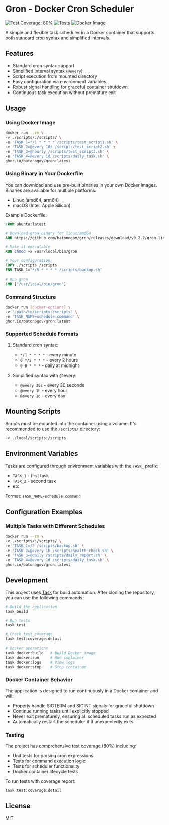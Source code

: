 # Gron - Docker Cron Scheduler

[![Test Coverage: 80%](https://img.shields.io/badge/Test%20Coverage-80%25-success)](./)
[![Tests](https://github.com/batonogov/gron/actions/workflows/tests.yml/badge.svg)](https://github.com/batonogov/gron/actions/workflows/tests.yml)
[![Docker Image](https://github.com/batonogov/gron/actions/workflows/go.yml/badge.svg)](https://github.com/batonogov/gron/actions/workflows/go.yml)

A simple and flexible task scheduler in a Docker container that supports both standard cron syntax and simplified intervals.

## Features

- Standard cron syntax support
- Simplified interval syntax (`@every`)
- Script execution from mounted directory
- Easy configuration via environment variables
- Robust signal handling for graceful container shutdown
- Continuous task execution without premature exit

## Usage

### Using Docker Image

```bash
docker run --rm \
-v ./scripts/:/scripts/ \
-e 'TASK_1=*/1 * * * * /scripts/test_script1.sh' \
-e 'TASK_2=@every 10s /scripts/test_script2.sh' \
-e 'TASK_3=@hourly /scripts/test_script3.sh' \
-e 'TASK_4=@every 1d /scripts/daily_task.sh' \
ghcr.io/batonogov/gron:latest
```

### Using Binary in Your Dockerfile

You can download and use pre-built binaries in your own Docker images. Binaries are available for multiple platforms:

- Linux (amd64, arm64)
- macOS (Intel, Apple Silicon)

Example Dockerfile:

```dockerfile
FROM ubuntu:latest

# Download gron binary for linux/amd64
ADD https://github.com/batonogov/gron/releases/download/v0.2.2/gron-linux-amd64 /usr/local/bin/gron

# Make it executable
RUN chmod +x /usr/local/bin/gron

# Your configuration
COPY ./scripts /scripts
ENV TASK_1="*/5 * * * * /scripts/backup.sh"

# Run gron
CMD ["/usr/local/bin/gron"]
```

### Command Structure

```bash
docker run [docker-options] \
-v '/path/to/scripts:/scripts' \
-e 'TASK_NAME=schedule command' \
ghcr.io/batonogov/gron:latest
```

### Supported Schedule Formats

1. Standard cron syntax:
   - `*/1 * * * *` - every minute
   - `0 */2 * * *` - every 2 hours
   - `0 0 * * *` - daily at midnight

2. Simplified syntax with @every:
   - `@every 30s` - every 30 seconds
   - `@every 1h` - every hour
   - `@every 1d` - every day

## Mounting Scripts

Scripts must be mounted into the container using a volume. It's recommended to use the `/scripts/` directory:

```bash
-v ./local/scripts:/scripts
```

## Environment Variables

Tasks are configured through environment variables with the `TASK_` prefix:

- `TASK_1` - first task
- `TASK_2` - second task
- etc.

Format: `TASK_NAME=schedule command`

## Configuration Examples

### Multiple Tasks with Different Schedules

```bash
docker run --rm \
-v ./scripts/:/scripts/ \
-e 'TASK_1=/5 /scripts/backup.sh' \
-e 'TASK_2=@every 1h /scripts/health_check.sh' \
-e 'TASK_3=@daily /scripts/daily_report.sh' \
-e 'TASK_4=@every 1d /scripts/daily_task.sh' \
ghcr.io/batonogov/gron:latest
```

## Development

This project uses [Task](https://taskfile.dev) for build automation. After cloning the repository, you can use the following commands:

```bash
# Build the application
task build

# Run tests
task test

# Check test coverage
task test:coverage:detail

# Docker operations
task docker:build   # Build Docker image
task docker:run     # Run container
task docker:logs    # View logs
task docker:stop    # Stop container
```

### Docker Container Behavior

The application is designed to run continuously in a Docker container and will:

- Properly handle SIGTERM and SIGINT signals for graceful shutdown
- Continue running tasks until explicitly stopped
- Never exit prematurely, ensuring all scheduled tasks run as expected
- Automatically restart the scheduler if it unexpectedly exits

### Testing

The project has comprehensive test coverage (80%) including:

- Unit tests for parsing cron expressions
- Tests for command execution logic
- Tests for scheduler functionality
- Docker container lifecycle tests

To run tests with coverage report:

```bash
task test:coverage:detail
```

## License

MIT
